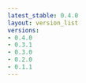 ```yaml
---
latest_stable: 0.4.0
layout: version_list
versions:
- 0.4.0
- 0.3.1
- 0.3.0
- 0.2.0
- 0.1.1
---
```

